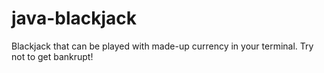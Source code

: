 # java-blackjack
Blackjack that can be played with made-up currency in your terminal. Try not to get bankrupt!
